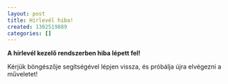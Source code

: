 ```yaml
---
layout: post
title: Hírlevél hiba!
created: 1302519889
categories: []
---
```

<p><strong>A hírlevél kezelő rendszerben hiba lépett fel!</strong></p><p>Kérjük böngészője segítségével lépjen vissza, és próbálja újra elvégezni a műveletet!</p>
